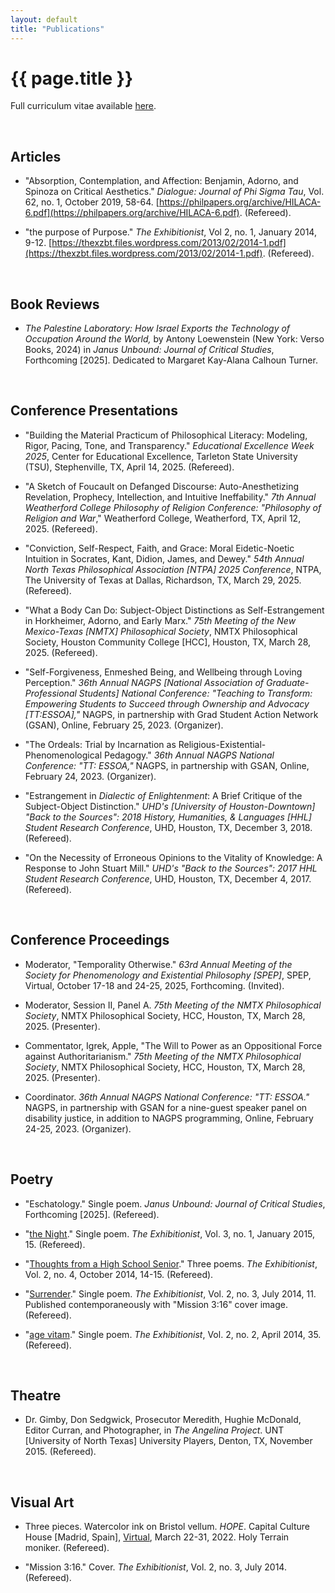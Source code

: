 ```yaml
---
layout: default
title: "Publications"
---
```


# {{ page.title }}


Full curriculum vitae available [here](/assets/pdfs/hillj-cv-2025.pdf).

<br>


## Articles

* "Absorption, Contemplation, and Affection: Benjamin, Adorno, and Spinoza on Critical Aesthetics." *Dialogue: Journal of Phi Sigma Tau*, Vol. 62, no. 1, October 2019, 58-64. [https://philpapers.org/archive/HILACA-6.pdf](https://philpapers.org/archive/HILACA-6.pdf). (Refereed).

* "the purpose of Purpose." *The Exhibitionist*, Vol 2, no. 1, January 2014, 9-12. [https://thexzbt.files.wordpress.com/2013/02/2014-1.pdf](https://thexzbt.files.wordpress.com/2013/02/2014-1.pdf). (Refereed).

<br>


## Book Reviews

* *The Palestine Laboratory: How Israel Exports the Technology of Occupation Around the World,* by Antony Loewenstein (New York: Verso Books, 2024) in *Janus Unbound: Journal of Critical Studies*, Forthcoming [2025]. Dedicated to Margaret Kay-Alana Calhoun Turner.

<br>


## Conference Presentations

* "Building the Material Practicum of Philosophical Literacy: Modeling, Rigor, Pacing, Tone, and Transparency." *Educational Excellence Week 2025*, Center for Educational Excellence, Tarleton State University (TSU), Stephenville, TX, April 14, 2025. (Refereed).

* "A Sketch of Foucault on Defanged Discourse: Auto-Anesthetizing Revelation, Prophecy, Intellection, and Intuitive Ineffability." *7th Annual Weatherford College Philosophy of Religion Conference: "Philosophy of Religion and War*," Weatherford College, Weatherford, TX, April 12, 2025. (Refereed).

* "Conviction, Self-Respect, Faith, and Grace: Moral Eidetic-Noetic Intuition in Socrates, Kant, Didion, James, and Dewey." *54th Annual North Texas Philosophical Association [NTPA] 2025 Conference*, NTPA, The University of Texas at Dallas, Richardson, TX, March 29, 2025. (Refereed).

* "What a Body Can Do: Subject-Object Distinctions as Self-Estrangement in Horkheimer, Adorno, and Early Marx." *75th Meeting of the New Mexico-Texas [NMTX] Philosophical Society*, NMTX Philosophical Society, Houston Community College [HCC], Houston, TX, March 28, 2025. (Refereed).

* "Self-Forgiveness, Enmeshed Being, and Wellbeing through Loving Perception." *36th Annual NAGPS [National Association of Graduate-Professional Students] National Conference: "Teaching to Transform: Empowering Students to Succeed through Ownership and Advocacy [TT:ESSOA],"* NAGPS, in partnership with Grad Student Action Network (GSAN), Online, February 25, 2023. (Organizer).

* "The Ordeals: Trial by Incarnation as Religious-Existential-Phenomenological Pedagogy." *36th Annual NAGPS National Conference: "TT: ESSOA,"* NAGPS, in partnership with GSAN, Online, February 24, 2023. (Organizer).

* "Estrangement in *Dialectic of Enlightenment*: A Brief Critique of the Subject-Object Distinction." *UHD's [University of Houston-Downtown] "Back to the Sources": 2018 History, Humanities, & Languages [HHL] Student Research Conference*, UHD, Houston, TX, December 3, 2018. (Refereed).

* "On the Necessity of Erroneous Opinions to the Vitality of Knowledge: A Response to John Stuart Mill." *UHD's "Back to the Sources": 2017 HHL Student Research Conference*, UHD, Houston, TX, December 4, 2017. (Refereed).

<br>


## Conference Proceedings

* Moderator, "Temporality Otherwise." *63rd Annual Meeting of the Society for Phenomenology and Existential Philosophy [SPEP]*, SPEP, Virtual, October 17-18 and 24-25, 2025, Forthcoming. (Invited).

* Moderator, Session II, Panel A. *75th Meeting of the NMTX Philosophical Society*, NMTX Philosophical Society, HCC, Houston, TX, March 28, 2025. (Presenter).

* Commentator, Igrek, Apple, "The Will to Power as an Oppositional Force against Authoritarianism." *75th Meeting of the NMTX Philosophical Society*, NMTX Philosophical Society, HCC, Houston, TX, March 28, 2025. (Presenter).

* Coordinator. *36th Annual NAGPS National Conference: "TT: ESSOA."* NAGPS, in partnership with GSAN for a nine-guest speaker panel on disability justice, in addition to NAGPS programming, Online, February 24-25, 2023. (Organizer).

<br>


## Poetry

* "Eschatology." Single poem. *Janus Unbound: Journal of Critical Studies*, Forthcoming [2025]. (Refereed).

* "[the Night](https://thexzbt.files.wordpress.com/2013/02/2015-1.pdf)." Single poem. *The Exhibitionist*, Vol. 3, no. 1, January 2015, 15. (Refereed).

* "[Thoughts from a High School Senior](https://thexzbt.files.wordpress.com/2014/10/2014-4.pdf)." Three poems. *The Exhibitionist*, Vol. 2, no. 4, October 2014, 14-15. (Refereed).

* "[Surrender](https://thexzbt.files.wordpress.com/2013/02/2014-3.pdf)." Single poem. *The Exhibitionist*, Vol. 2, no. 3, July 2014, 11. Published contemporaneously with "Mission 3:16" cover image. (Refereed).

* "[age vitam](https://thexzbt.files.wordpress.com/2013/02/2014-2.pdf)." Single poem. *The Exhibitionist*, Vol. 2, no. 2, April 2014, 35. (Refereed).

<br>


## Theatre

* Dr. Gimby, Don Sedgwick, Prosecutor Meredith, Hughie McDonald, Editor Curran, and Photographer, in *The Angelina Project*. UNT [University of North Texas] University Players, Denton, TX, November 2015. (Refereed).

<br>


## Visual Art

* Three pieces. Watercolor ink on Bristol vellum. *HOPE*. Capital Culture House [Madrid, Spain], [Virtual](https://capitalculturehouse.org/virtual/), March 22-31, 2022. Holy Terrain moniker. (Refereed).

* "Mission 3:16." Cover. *The Exhibitionist*, Vol. 2, no. 3, July 2014. (Refereed).
